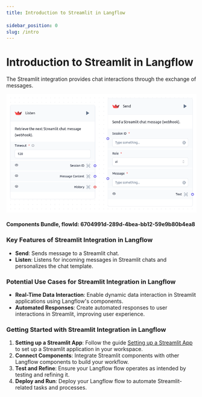 ```yaml
---
title: Introduction to Streamlit in Langflow

sidebar_position: 0
slug: /intro
---
```


# Introduction to Streamlit in Langflow

The Streamlit integration provides chat interactions through the exchange of messages.

![](./562852086.png)

#### Components Bundle, flowId: 6704991d-289d-4bea-bb12-59e9b80b4ea8

### Key Features of Streamlit Integration in Langflow

- **Send**: Sends message to a Streamlit chat.
- **Listen**: Listens for incoming messages in Streamlit chats and personalizes the chat template.

### Potential Use Cases for Streamlit Integration in Langflow

- **Real-Time Data Interaction**: Enable dynamic data interaction in Streamlit applications using Langflow's components.
- **Automated Responses**: Create automated responses to user interactions in Streamlit, improving user experience.

### Getting Started with Streamlit Integration in Langflow

1. **Setting up a Streamlit App**: Follow the guide [Setting up a Streamlit App](./setup) to set up a Streamlit application in your workspace.
3. **Connect Components**: Integrate Streamlit components with other Langflow components to build your workflow.
4. **Test and Refine**: Ensure your Langflow flow operates as intended by testing and refining it.
5. **Deploy and Run**: Deploy your Langflow flow to automate Streamlit-related tasks and processes.
